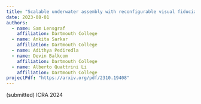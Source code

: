 ```yaml
---
title: "Scalable underwater assembly with reconfigurable visual fiducials"
date: 2023-08-01
authors:
  - name: Sam Lensgraf
    affiliation: Dartmouth College
  - name: Ankita Sarkar
    affiliation: Dartmouth College
  - name: Adithya Pediredla
  - name: Devin Balkcom
    affiliation: Dartmouth College
  - name: Alberto Quattrini Li
    affiliation: Dartmouth College
projectPdf: "https://arxiv.org/pdf/2310.19408"
---
```


(submitted) ICRA 2024